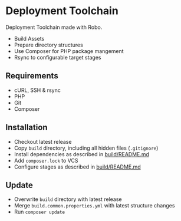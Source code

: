 Deployment Toolchain
====================

Deployment Toolchain made with Robo.

* Build Assets
* Prepare directory structures
* Use Composer for PHP package mangement
* Rsync to configurable target stages

## Requirements

* cURL, SSH & rsync
* PHP
* Git
* Composer

## Installation

* Checkout latest release
* Copy `build` directory, including all hidden files (`.gitignore`)
* Install dependencies as described in [build/README.md](./build/README.md#Requirements)
* Add `composer.lock` to VCS
* Configure stages as described in [build/README.md](./build/README.md#Configuration)

## Update

* Overwrite `build` directory with latest release
* Merge `build.common.properties.yml` with latest structure changes
* Run `composer update`
